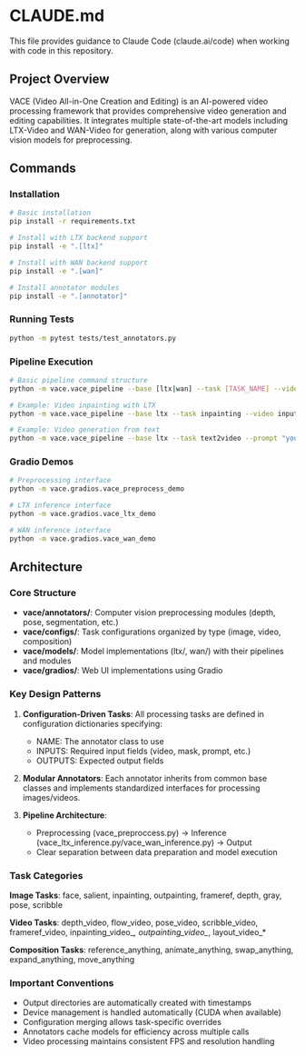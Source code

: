 # CLAUDE.md

This file provides guidance to Claude Code (claude.ai/code) when working with code in this repository.

## Project Overview

VACE (Video All-in-One Creation and Editing) is an AI-powered video processing framework that provides comprehensive video generation and editing capabilities. It integrates multiple state-of-the-art models including LTX-Video and WAN-Video for generation, along with various computer vision models for preprocessing.

## Commands

### Installation
```bash
# Basic installation
pip install -r requirements.txt

# Install with LTX backend support
pip install -e ".[ltx]"

# Install with WAN backend support  
pip install -e ".[wan]"

# Install annotator modules
pip install -e ".[annotator]"
```

### Running Tests
```bash
python -m pytest tests/test_annotators.py
```

### Pipeline Execution
```bash
# Basic pipeline command structure
python -m vace.vace_pipeline --base [ltx|wan] --task [TASK_NAME] --video [VIDEO_PATH] --prompt [PROMPT]

# Example: Video inpainting with LTX
python -m vace.vace_pipeline --base ltx --task inpainting --video input.mp4 --mask mask.png --prompt "your prompt"

# Example: Video generation from text
python -m vace.vace_pipeline --base ltx --task text2video --prompt "your prompt" --output_path output/
```

### Gradio Demos
```bash
# Preprocessing interface
python -m vace.gradios.vace_preprocess_demo

# LTX inference interface
python -m vace.gradios.vace_ltx_demo

# WAN inference interface  
python -m vace.gradios.vace_wan_demo
```

## Architecture

### Core Structure
- **vace/annotators/**: Computer vision preprocessing modules (depth, pose, segmentation, etc.)
- **vace/configs/**: Task configurations organized by type (image, video, composition)
- **vace/models/**: Model implementations (ltx/, wan/) with their pipelines and modules
- **vace/gradios/**: Web UI implementations using Gradio

### Key Design Patterns

1. **Configuration-Driven Tasks**: All processing tasks are defined in configuration dictionaries specifying:
   - NAME: The annotator class to use
   - INPUTS: Required input fields (video, mask, prompt, etc.)
   - OUTPUTS: Expected output fields

2. **Modular Annotators**: Each annotator inherits from common base classes and implements standardized interfaces for processing images/videos.

3. **Pipeline Architecture**: 
   - Preprocessing (vace_preproccess.py) → Inference (vace_ltx_inference.py/vace_wan_inference.py) → Output
   - Clear separation between data preparation and model execution

### Task Categories

**Image Tasks**: face, salient, inpainting, outpainting, frameref, depth, gray, pose, scribble

**Video Tasks**: depth_video, flow_video, pose_video, scribble_video, frameref_video, inpainting_video_*, outpainting_video_*, layout_video_*

**Composition Tasks**: reference_anything, animate_anything, swap_anything, expand_anything, move_anything

### Important Conventions

- Output directories are automatically created with timestamps
- Device management is handled automatically (CUDA when available)
- Configuration merging allows task-specific overrides
- Annotators cache models for efficiency across multiple calls
- Video processing maintains consistent FPS and resolution handling